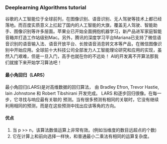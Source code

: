 ### Deeplearning Algorithms tutorial
谷歌的人工智能位于全球前列，在图像识别、语音识别、无人驾驶等技术上都已经落地。而百度实质意义上扛起了国内的人工智能的大旗，覆盖无人驾驶、智能助手、图像识别等许多层面。苹果业已开始全面拥抱机器学习，新产品进军家庭智能音箱并打造工作站级别Mac。另外，腾讯的深度学习平台Mariana已支持了微信语音识别的语音输入法、语音开放平台、长按语音消息转文本等产品，在微信图像识别中开始应用。全球前十大科技公司全部发力人工智能理论研究和应用的实现，虽然入门艰难，但是一旦入门，高手也就在你的不远处！
AI的开发离不开算法那我们就接下来开始学习算法吧！


#### 最小角回归（LARS）

最小角回归(LARS)是对高维数据的回归算法， 由 Bradley Efron, Trevor Hastie, Iain Johnstone 和 Robert Tibshirani 开发完成。 LARS 和逐步回归很像。在每一步，它寻找与响应最有关联的 预测。当有很多预测有相同的关联时，它没有继续利用相同的预测，而是在这些预测中找出应该等角的方向。



#### 优点
1. 当 p >> n，该算法数值运算上非常有效。(例如当维度的数目远超点的个数)
2. 它在计算上和前向选择一样快，和普通最小二乘法有相同的运算复杂度。
